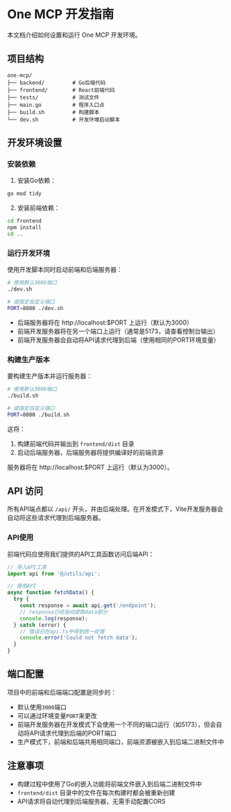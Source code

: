 # One MCP 开发指南

本文档介绍如何设置和运行 One MCP 开发环境。

## 项目结构

```
one-mcp/
├── backend/         # Go后端代码
├── frontend/        # React前端代码
├── tests/           # 测试文件
├── main.go          # 程序入口点
├── build.sh         # 构建脚本
└── dev.sh           # 开发环境启动脚本
```

## 开发环境设置

### 安装依赖

1. 安装Go依赖：
```bash
go mod tidy
```

2. 安装前端依赖：
```bash
cd frontend
npm install
cd ..
```

### 运行开发环境

使用开发脚本同时启动前端和后端服务器：

```bash
# 使用默认3000端口
./dev.sh

# 或指定自定义端口
PORT=8080 ./dev.sh
```

- 后端服务器将在 http://localhost:$PORT 上运行（默认为3000）
- 前端开发服务器将在另一个端口上运行（通常是5173，请查看控制台输出）
- 前端开发服务器会自动将API请求代理到后端（使用相同的PORT环境变量）

### 构建生产版本

要构建生产版本并运行服务器：

```bash
# 使用默认3000端口
./build.sh

# 或指定自定义端口
PORT=8080 ./build.sh
```

这将：
1. 构建前端代码并输出到 `frontend/dist` 目录
2. 启动后端服务器，后端服务器将提供编译好的前端资源

服务器将在 http://localhost:$PORT 上运行（默认为3000）。

## API 访问

所有API端点都以 `/api/` 开头，并由后端处理。在开发模式下，Vite开发服务器会自动将这些请求代理到后端服务器。

### API使用

前端代码应使用我们提供的API工具函数访问后端API：

```typescript
// 导入API工具
import api from '@/utils/api';

// 使用API
async function fetchData() {
  try {
    const response = await api.get('/endpoint');
    // response已经自动提取data部分
    console.log(response);
  } catch (error) {
    // 错误已在api.ts中得到统一处理
    console.error('Could not fetch data');
  }
}
```

## 端口配置

项目中的前端和后端端口配置是同步的：

- 默认使用`3000`端口
- 可以通过环境变量`PORT`来更改
- 前端开发服务器在开发模式下会使用一个不同的端口运行（如5173），但会自动将API请求代理到后端的PORT端口
- 生产模式下，前端和后端共用相同端口，前端资源被嵌入到后端二进制文件中

## 注意事项

- 构建过程中使用了Go的嵌入功能将前端文件嵌入到后端二进制文件中
- `frontend/dist` 目录中的文件在每次构建时都会被重新创建
- API请求将自动代理到后端服务器，无需手动配置CORS 